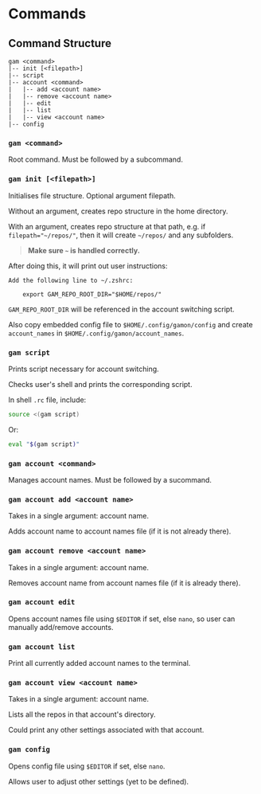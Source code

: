 # Commands

## Command Structure

```text
gam <command>
|-- init [<filepath>]
|-- script
|-- account <command>
|   |-- add <account name>
|   |-- remove <account name>
|   |-- edit
|   |-- list
|   |-- view <account name>
|-- config
```

### `gam <command>`

Root command. Must be followed by a subcommand.

### `gam init [<filepath>]`

Initialises file structure. Optional argument filepath.

Without an argument, creates repo structure in the home directory.

With an argument, creates repo structure at that path, e.g. if `filepath="~/repos/"`, then it will create `~/repos/` and any subfolders.

>**Make sure `~` is handled correctly.**

After doing this, it will print out user instructions:

```text
Add the following line to ~/.zshrc:

    export GAM_REPO_ROOT_DIR="$HOME/repos/"
```

`GAM_REPO_ROOT_DIR` will be referenced in the account switching script.

Also copy embedded config file to `$HOME/.config/gamon/config` and create `account_names` in `$HOME/.config/gamon/account_names`.

### `gam script`

Prints script necessary for account switching.

Checks user's shell and prints the corresponding script.

In shell `.rc` file, include:

```bash
source <(gam script)
```

Or:

```bash
eval "$(gam script)"
```

<!-- Should add one of the following to shell configuration file:

```bash
# ~/.zshrc
eval "$(gam script zsh)"

# ~/.bashrc
eval "$(gam script bash)"
``` -->

### `gam account <command>`

Manages account names. Must be followed by a sucommand.

### `gam account add <account name>`

Takes in a single argument: account name.

Adds account name to account names file (if it is not already there).

### `gam account remove <account name>`

Takes in a single argument: account name.

Removes account name from account names file (if it is already there).

### `gam account edit`

Opens account names file using `$EDITOR` if set, else `nano`, so user can manually add/remove accounts.

### `gam account list`

Print all currently added account names to the terminal.

### `gam account view <account name>`

Takes in a single argument: account name.

Lists all the repos in that account's directory.

Could print any other settings associated with that account.

### `gam config`

Opens config file using `$EDITOR` if set, else `nano`.

Allows user to adjust other settings (yet to be defined).
